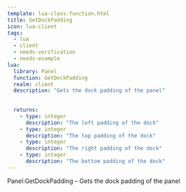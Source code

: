 ```yaml
---
template: lua-class-function.html
title: GetDockPadding
icon: lua-client
tags:
  - lua
  - client
  - needs-verification
  - needs-example
lua:
  library: Panel
  function: GetDockPadding
  realm: client
  description: "Gets the dock padding of the panel"
  
  
  returns:
    - type: integer
      description: "The left padding of the dock"
    - type: integer
      description: "The top padding of the dock"
    - type: integer
      description: "The right padding of the dock"
    - type: integer
      description: "The bottom padding of the dock"
---
```


<div class="lua__search__keywords">
Panel:GetDockPadding &#x2013; Gets the dock padding of the panel
</div>

